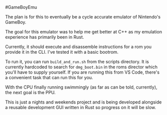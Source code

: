 #GameBoyEmu

The plan is for this to eventually be a cycle accurate emulator of Nintendo's GameBoy.

The goal for this emulator was to help me get better at C++ as my emulation experience has primarily been in Rust. 

Currently, it should execute and disassemble instructions for a rom you provide it in the CLI. I've tested it with a basic bootrom. 

To run it, you can run `build_and_run.sh` from the scripts directory. It is currently hardcoded to search for `dmg_boot.bin` in the roms director which you'll have to supply yourself. If you are running this from VS Code, there's a convenient task that can run this for you.

With the CPU finally running swimmingly (as far as can be told, currently), the next goal is the PPU.

This is just a nights and weekends project and is being developed alongside a reusable development GUI written in Rust so progress on it will be slow.
